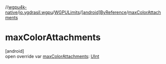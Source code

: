 //[wgpu4k-native](../../../../index.md)/[io.ygdrasil.wgpu](../../index.md)/[WGPULimits](../index.md)/[[android]ByReference](index.md)/[maxColorAttachments](max-color-attachments.md)

# maxColorAttachments

[android]\
open override var [maxColorAttachments](max-color-attachments.md): [UInt](https://kotlinlang.org/api/core/kotlin-stdlib/kotlin/-u-int/index.html)